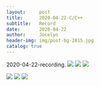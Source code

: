 ```yaml
---
layout:     post
title:      2020-04-22-C/C++
subtitle:   Record
date:       2020-04-22
author:     Jocelyn
header-img: img/post-bg-2015.jpg
catalog: true
---
```


2020-04-22-recording.
![](2020-04-22-2.jpg)
![](2020-04-22-3.jpg)
![](2020-04-22-4.jpg)

![](2020-04-22-5.jpg)
![](2020-04-22-6.jpg)
![](2020-04-22-7.jpg)